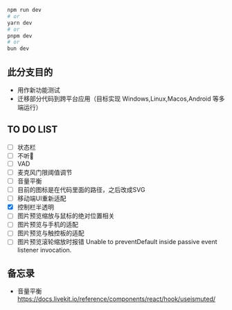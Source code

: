 
```bash
npm run dev
# or
yarn dev
# or
pnpm dev
# or
bun dev
```
## 此分支目的
- 用作新功能测试
- 迁移部分代码到跨平台应用（目标实现 Windows,Linux,Macos,Android 等多端运行）

## TO DO LIST
- [ ] 状态栏
- [ ] 不听🙉
- [ ] VAD
- [ ] 麦克风门限阈值调节
- [ ] 音量平衡
- [ ] 目前的图标是在代码里面的路径，之后改成SVG
- [ ] 移动端UI重新适配
- [x] 控制栏半透明
- [ ] 图片预览缩放与鼠标的绝对位置相关
- [ ] 图片预览与手机的适配
- [ ] 图片预览与触控板的适配
- [ ] 图片预览滚轮缩放时报错 Unable to preventDefault inside passive event listener invocation.

## 备忘录
- 音量平衡 https://docs.livekit.io/reference/components/react/hook/useismuted/